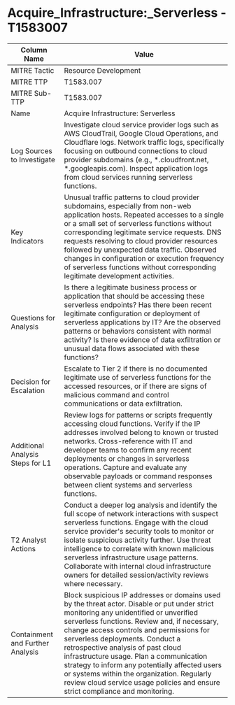 # Acquire_Infrastructure:_Serverless - T1583007

| Column Name | Value |
|-------------|-------|
| MITRE Tactic | Resource Development |
| MITRE TTP | T1583.007 |
| MITRE Sub-TTP | T1583.007 |
| Name | Acquire Infrastructure: Serverless |
| Log Sources to Investigate | Investigate cloud service provider logs such as AWS CloudTrail, Google Cloud Operations, and Cloudflare logs. Network traffic logs, specifically focusing on outbound connections to cloud provider subdomains (e.g., *.cloudfront.net, *.googleapis.com). Inspect application logs from cloud services running serverless functions. |
| Key Indicators | Unusual traffic patterns to cloud provider subdomains, especially from non-web application hosts. Repeated accesses to a single or a small set of serverless functions without corresponding legitimate service requests. DNS requests resolving to cloud provider resources followed by unexpected data traffic. Observed changes in configuration or execution frequency of serverless functions without corresponding legitimate development activities. |
| Questions for Analysis | Is there a legitimate business process or application that should be accessing these serverless endpoints? Has there been recent legitimate configuration or deployment of serverless applications by IT? Are the observed patterns or behaviors consistent with normal activity? Is there evidence of data exfiltration or unusual data flows associated with these functions? |
| Decision for Escalation | Escalate to Tier 2 if there is no documented legitimate use of serverless functions for the accessed resources, or if there are signs of malicious command and control communications or data exfiltration. |
| Additional Analysis Steps for L1 | Review logs for patterns or scripts frequently accessing cloud functions. Verify if the IP addresses involved belong to known or trusted networks. Cross-reference with IT and developer teams to confirm any recent deployments or changes in serverless operations. Capture and evaluate any observable payloads or command responses between client systems and serverless functions. |
| T2 Analyst Actions | Conduct a deeper log analysis and identify the full scope of network interactions with suspect serverless functions. Engage with the cloud service provider's security tools to monitor or isolate suspicious activity further. Use threat intelligence to correlate with known malicious serverless infrastructure usage patterns. Collaborate with internal cloud infrastructure owners for detailed session/activity reviews where necessary. |
| Containment and Further Analysis | Block suspicious IP addresses or domains used by the threat actor. Disable or put under strict monitoring any unidentified or unverified serverless functions. Review and, if necessary, change access controls and permissions for serverless deployments. Conduct a retrospective analysis of past cloud infrastructure usage. Plan a communication strategy to inform any potentially affected users or systems within the organization. Regularly review cloud service usage policies and ensure strict compliance and monitoring. |
